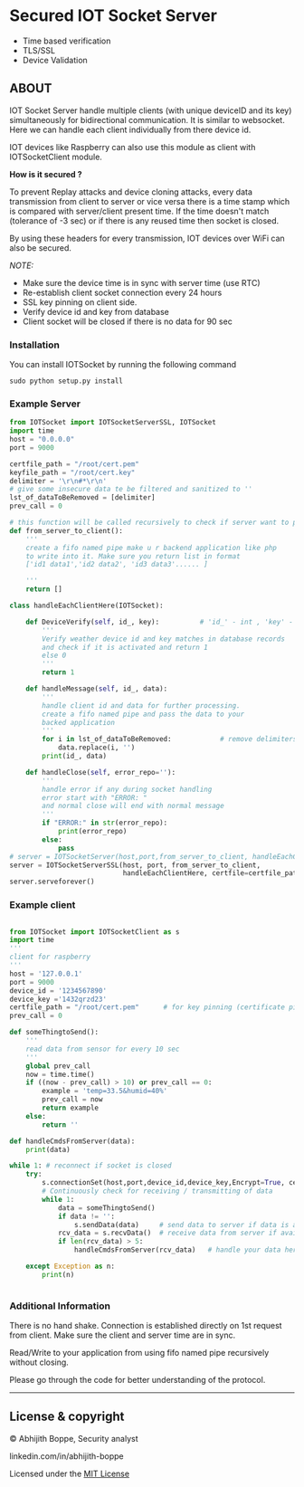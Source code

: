 # Secured IOT Socket Server 

 - Time based verification
 - TLS/SSL 
 - Device Validation

## ABOUT

IOT Socket Server handle multiple clients (with unique deviceID and its key) simultaneously for bidirectional communication.
It is similar to websocket. Here we can handle each client individually from there device id.

IOT devices like Raspberry can also use this module as client with IOTSocketClient module.


**How is it secured ?**

To prevent Replay attacks and device cloning attacks, every data transmission from client to server or vice versa there is a time stamp which is compared with server/client present time. If the time doesn't match (tolerance of -3 sec) or if there is any reused time then socket is closed.

By using these headers for every transmission, IOT devices over WiFi can also be secured.

*NOTE:*
- Make sure the device time is in sync with server time (use RTC)
- Re-establish client socket connection every 24 hours
- SSL key pinning on client side.
- Verify device id and key from database
- Client socket will be closed if there is no data for 90 sec

### Installation
You can install IOTSocket by running the following command
```
sudo python setup.py install
```
### Example Server
```python
from IOTSocket import IOTSocketServerSSL, IOTSocket
import time
host = "0.0.0.0"
port = 9000

certfile_path = "/root/cert.pem"
keyfile_path = "/root/cert.key"
delimiter = '\r\n#*\r\n'
# give some insecure data te be filtered and sanitized to ''
lst_of_dataToBeRemoved = [delimiter]
prev_call = 0

# this function will be called recursively to check if server want to push any data
def from_server_to_client():
    '''
    create a fifo named pipe make u r backend application like php
    to write into it. Make sure you return list in format
    ['id1 data1','id2 data2', 'id3 data3'...... ]

    '''
    return []

class handleEachClientHere(IOTSocket):

    def DeviceVerify(self, id_, key):          # 'id_' - int , 'key' - string
        '''
        Verify weather device id and key matches in database records
        and check if it is activated and return 1
        else 0
        '''
        return 1

    def handleMessage(self, id_, data):
        '''
        handle client id and data for further processing.
        create a fifo named pipe and pass the data to your 
        backed application       
        '''
        for i in lst_of_dataToBeRemoved:            # remove delimiters/data if any are present in client data to prevent clashes
            data.replace(i, '')
        print(id_, data)

    def handleClose(self, error_repo=''):
        '''
        handle error if any during socket handling
        error start with "ERROR: " 
        and normal close will end with normal message
        '''
        if "ERROR:" in str(error_repo):
            print(error_repo)
        else:
            pass
# server = IOTSocketServer(host,port,from_server_to_client, handleEachClientHere)        # without ssl
server = IOTSocketServerSSL(host, port, from_server_to_client,
                            handleEachClientHere, certfile=certfile_path, keyfile=keyfile_path)
server.serveforever()
```
### Example client
```python

from IOTSocket import IOTSocketClient as s
import time
'''
client for raspberry 
'''
host = '127.0.0.1'
port = 9000
device_id = '1234567890'
device_key ='1432qrzd23'
certfile_path = "/root/cert.pem"      # for key pinning (certificate pinning)
prev_call = 0

def someThingtoSend():
    '''
    read data from sensor for every 10 sec 
    '''
    global prev_call
    now = time.time()
    if ((now - prev_call) > 10) or prev_call == 0:
        example = 'temp=33.5&humid=40%'
        prev_call = now
        return example
    else:
        return ''

def handleCmdsFromServer(data):
    print(data)

while 1: # reconnect if socket is closed
    try:
        s.connectionSet(host,port,device_id,device_key,Encrypt=True, cert_path= certfile_path)  # set IOT Socket connection with valid Device ID and Key. 
        # Continuously check for receiving / transmitting of data
        while 1:
            data = someThingtoSend()
            if data != '':
                s.sendData(data)     # send data to server if data is available to send
            rcv_data = s.recvData()  # receive data from server if available
            if len(rcv_data) > 5:
                handleCmdsFromServer(rcv_data)   # handle your data here

    except Exception as n:
        print(n)



```

### Additional Information

There is no hand shake. Connection is established directly on 1st request from client. Make sure the client and server time are in sync.

Read/Write to your application from using fifo named pipe recursively without closing. 

Please go through the code for better understanding of the protocol.

---
## License & copyright
© Abhijith Boppe, Security analyst

linkedin.com/in/abhijith-boppe

Licensed under the [MIT License](LICENSE)
